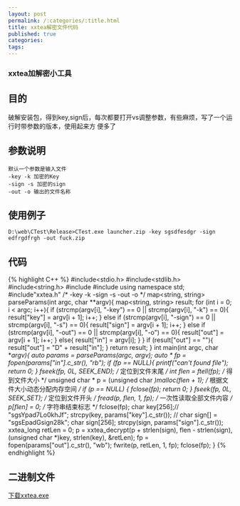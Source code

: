 ```yaml
---
layout: post
permalink: /:categories/:title.html
title: xxtea解密文件代码
published: true
categories:
tags:
---
```


### xxtea加解密小工具

## 目的

破解安装包，得到key,sign后，每次都要打开vs调整参数，有些麻烦，写了一个运行时带参数的版本，使用起来方
便多了

## 参数说明
	
	默认一个参数是输入文件
	-key -k 加密的Key
	-sign -s 加密的sign
	-out -o 输出的文件名称

## 使用例子

	D:\web\CTest\Release>CTest.exe launcher.zip -key sgsdfesdgr -sign edfrgdfrgh -out fuck.zip

## 代码

{% highlight C++ %}
#include<stdio.h>
#include<stdlib.h>
#include<string.h>
#include<string>
#include<map>
using namespace std;
#include"xxtea.h"
/*
	-key -k
	-sign -s
	-out -o
*/
map<string, string> parseParams(int argc, char **argv){
	map<string, string> result;
	for (int i = 0; i < argc; i++){
		if (strcmp(argv[i], "-key") == 0 || strcmp(argv[i], "-k") == 0){
			result["key"] = argv[i + 1];
			i++;
		}
		else if (strcmp(argv[i], "-sign") == 0 || strcmp(argv[i], "-s") == 0){
			result["sign"] = argv[i + 1];
			i++;
		}
		else if (strcmp(argv[i], "-out") == 0 || strcmp(argv[i], "-o") == 0){
			result["out"] = argv[i + 1];
			i++;
		}
		else{
			result["in"] = argv[i];
		}
	}
	if (result["out"] == ""){
		result["out"] = "D" + result["in"];
	}
	return result;
}
int main(int argc, char **argv){
	auto params = parseParams(argc, argv);
	auto * fp = fopen(params["in"].c_str(), "rb");
	if (fp == NULL){
		printf("can't found  file");
		return 0;
	}
	fseek(fp, 0L, SEEK_END); /* 定位到文件末尾 */
	int flen = ftell(fp); /* 得到文件大小 */
	unsigned char * p = (unsigned char *)malloc(flen + 1); /* 根据文件大小动态分配内存空间 */
	if (p == NULL)
	{
		fclose(fp);
		return 0;
	}
	fseek(fp, 0L, SEEK_SET); /* 定位到文件开头 */
	fread(p, flen, 1, fp); /* 一次性读取全部文件内容 */
	p[flen] = 0; /* 字符串结束标志 */
	fclose(fp);
	char key[256];// "sgsYpad7Lo0khJf";
	strcpy(key, params["key"].c_str());
	// char sign[] = "sgsEpadGsign28k";
	 char sign[256];
	 strcpy(sign, params["sign"].c_str());
	 xxtea_long retLen = 0;
	 p = xxtea_decrypt(p + strlen(sign), flen - strlen(sign), (unsigned char *)key, strlen(key), &retLen);
	 fp = fopen(params["out"].c_str(), "wb");
	 fwrite(p, retLen, 1, fp);
	 fclose(fp);
}
{% endhighlight %}

## 二进制文件
[下载xxtea.exe](http://pan.baidu.com/s/1qY2AmLm)


